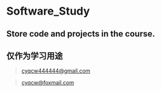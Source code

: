 # Software_Study

## Store code and projects in the course.

## 仅作为学习用途


  >cyqcw444444@gmail.com
  
  >cyqcw@foxmail.com
